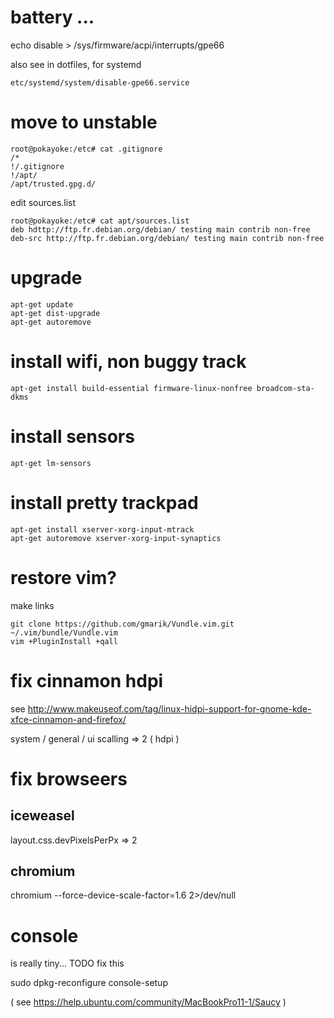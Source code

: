 battery ... 
===========

echo disable > /sys/firmware/acpi/interrupts/gpe66

also see in dotfiles, for systemd

    etc/systemd/system/disable-gpe66.service

move to unstable
================

    root@pokayoke:/etc# cat .gitignore 
    /*
    !/.gitignore
    !/apt/
    /apt/trusted.gpg.d/

edit sources.list

    root@pokayoke:/etc# cat apt/sources.list
    deb hdttp://ftp.fr.debian.org/debian/ testing main contrib non-free
    deb-src http://ftp.fr.debian.org/debian/ testing main contrib non-free

upgrade
=======

    apt-get update
    apt-get dist-upgrade
    apt-get autoremove

install wifi, non buggy track
===========================

    apt-get install build-essential firmware-linux-nonfree broadcom-sta-dkms 

install sensors
===============

    apt-get lm-sensors

install pretty trackpad
=======================

    apt-get install xserver-xorg-input-mtrack
    apt-get autoremove xserver-xorg-input-synaptics

restore vim?
============

make links

    git clone https://github.com/gmarik/Vundle.vim.git ~/.vim/bundle/Vundle.vim
    vim +PluginInstall +qall

fix cinnamon hdpi
=================

see http://www.makeuseof.com/tag/linux-hidpi-support-for-gnome-kde-xfce-cinnamon-and-firefox/

system / general / ui scalling => 2 ( hdpi )

fix browseers
=============
iceweasel
---------
layout.css.devPixelsPerPx => 2


chromium
--------
chromium --force-device-scale-factor=1.6 2>/dev/null

console
=======
is really tiny...
TODO fix this

sudo dpkg-reconfigure console-setup

( see https://help.ubuntu.com/community/MacBookPro11-1/Saucy )
